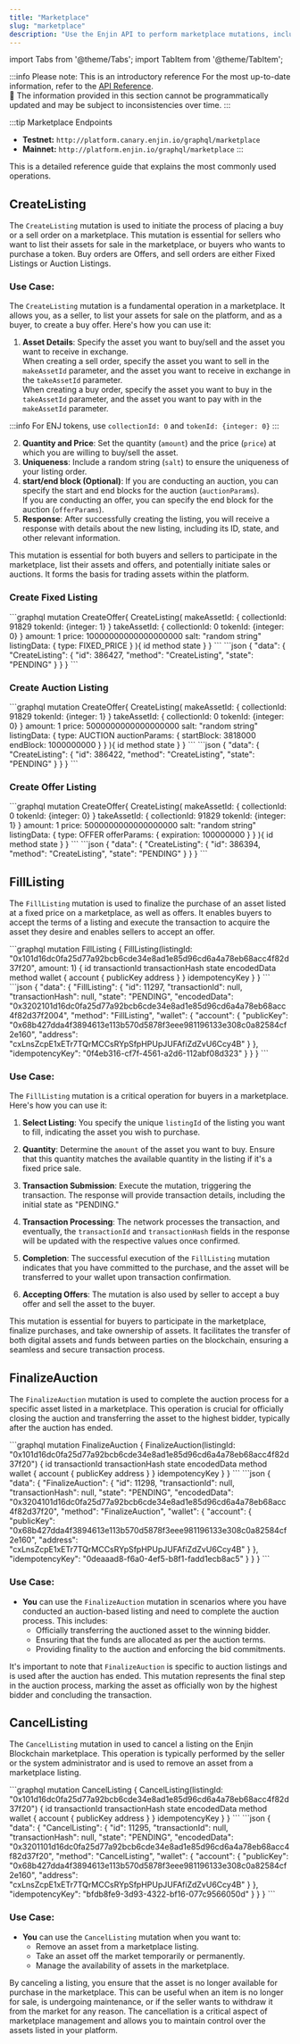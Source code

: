 ```yaml
---
title: "Marketplace"
slug: "marketplace"
description: "Use the Enjin API to perform marketplace mutations, including creating and modifying token listings, managing trades, and marketplace transactions."
---
```


import Tabs from '@theme/Tabs';
import TabItem from '@theme/TabItem';

:::info Please note: This is an introductory reference
For the most up-to-date information, refer to the [API Reference](/01-getting-started/04-using-enjin-api/02-api-reference.md).\
🚧 The information provided in this section cannot be programmatically updated and may be subject to inconsistencies over time.
:::

:::tip Marketplace Endpoints
- **Testnet:** `http://platform.canary.enjin.io/graphql/marketplace`
- **Mainnet:** `http://platform.enjin.io/graphql/marketplace`
:::

This is a detailed reference guide that explains the most commonly used operations.

## CreateListing

The `CreateListing` mutation is used to initiate the process of placing a buy or a sell order on a marketplace. This mutation is essential for sellers who want to list their assets for sale in the marketplace, or buyers who wants to purchase a token. Buy orders are Offers, and sell orders are either Fixed Listings or Auction Listings.

### Use Case:

The `CreateListing` mutation is a fundamental operation in a marketplace. It allows you, as a seller, to list your assets for sale on the platform, and as a buyer, to create a buy offer. Here's how you can use it:

1. **Asset Details**: Specify the asset you want to buy/sell and the asset you want to receive in exchange.  
   When creating a sell order, specify the asset you want to sell in the `makeAssetId` parameter, and the asset you want to receive in exchange in the `takeAssetId` parameter.  
   When creating a buy order, specify the asset you want to buy in the `takeAssetId` parameter, and the asset you want to pay with in the `makeAssetId` parameter.

:::info
For ENJ tokens, use `collectionId: 0` and `tokenId: {integer: 0}`
:::

2. **Quantity and Price**: Set the quantity (`amount`) and the price (`price`) at which you are willing to buy/sell the asset.
3. **Uniqueness**: Include a random string (`salt`) to ensure the uniqueness of your listing order.
4. **start/end block (Optional)**: If you are conducting an auction, you can specify the start and end blocks for the auction (`auctionParams`).  
   If you are conducting an offer, you can specify the end block for the auction (`offerParams`).
5. **Response**: After successfully creating the listing, you will receive a response with details about the new listing, including its ID, state, and other relevant information.

This mutation is essential for both buyers and sellers to participate in the marketplace, list their assets and offers, and potentially initiate sales or auctions. It forms the basis for trading assets within the platform.

### Create Fixed Listing

<Tabs>
  <TabItem value="graphql" label="GraphQL">
```graphql
mutation CreateOffer{
  CreateListing(
    makeAssetId: {
      collectionId: 91829
      tokenId: {integer: 1}
    }
    takeAssetId: {
      collectionId: 0
      tokenId: {integer: 0}
    }
    amount: 1
    price: 10000000000000000000
    salt: "random string"
    listingData: {
      type: FIXED_PRICE
    }
  ){
    id
    method
    state
  }
}
```
  </TabItem>
  <TabItem value="response" label="Response">
```json
{
  "data": {
    "CreateListing": {
      "id": 386427,
      "method": "CreateListing",
      "state": "PENDING"
    }
  }
}
```
  </TabItem>
</Tabs>

### Create Auction Listing

<Tabs>
  <TabItem value="graphql" label="GraphQL">
```graphql
mutation CreateOffer{
  CreateListing(
    makeAssetId: {
      collectionId: 91829
      tokenId: {integer: 1}
    }
    takeAssetId: {
      collectionId: 0
      tokenId: {integer: 0}
    }
    amount: 1
    price: 5000000000000000000
    salt: "random string"
    listingData: {
      type: AUCTION
      auctionParams: {
        startBlock: 3818000
        endBlock: 1000000000
      }
    }
  ){
    id
    method
    state
  }
}
```
  </TabItem>
  <TabItem value="response" label="Response">
```json
{
  "data": {
    "CreateListing": {
      "id": 386422,
      "method": "CreateListing",
      "state": "PENDING"
    }
  }
}
```
  </TabItem>
</Tabs>

### Create Offer Listing

<Tabs>
  <TabItem value="graphql" label="GraphQL">
```graphql
mutation CreateOffer{
  CreateListing(
    makeAssetId: {
      collectionId: 0
      tokenId: {integer: 0}
    }
    takeAssetId: {
      collectionId: 91829
      tokenId: {integer: 1}
    }
    amount: 1
    price: 5000000000000000000
    salt: "random string"
    listingData: {
      type: OFFER
      offerParams: {
        expiration: 100000000
      }
    }
  ){
    id
    method
    state
  }
}
```
  </TabItem>
  <TabItem value="response" label="Response">
```json
{
  "data": {
    "CreateListing": {
      "id": 386394,
      "method": "CreateListing",
      "state": "PENDING"
    }
  }
}
```
  </TabItem>
</Tabs>

## FillListing

The `FillListing` mutation is used to finalize the purchase of an asset listed at a fixed price on a marketplace, as well as offers. It enables buyers to accept the terms of a listing and execute the transaction to acquire the asset they desire and enables sellers to accept an offer.

<Tabs>
  <TabItem value="graphql" label="GraphQL">
```graphql
mutation FillListing {
  FillListing(listingId: "0x101d16dc0fa25d77a92bcb6cde34e8ad1e85d96cd6a4a78eb68acc4f82d37f20", amount: 1) {
    id
    transactionId
    transactionHash
    state
    encodedData
    method
    wallet {
      account {
        publicKey
        address
      }
    }
    idempotencyKey
  }
}
```
  </TabItem>
  <TabItem value="response" label="Response">
```json
{
  "data": {
    "FillListing": {
      "id": 11297,
      "transactionId": null,
      "transactionHash": null,
      "state": "PENDING",
      "encodedData": "0x3202101d16dc0fa25d77a92bcb6cde34e8ad1e85d96cd6a4a78eb68acc4f82d37f2004",
      "method": "FillListing",
      "wallet": {
        "account": {
          "publicKey": "0x68b427dda4f3894613e113b570d5878f3eee981196133e308c0a82584cf2e160",
          "address": "cxLnsZcpE1xETr7TQrMCCsRYpSfpHPUpJUFAfiZdZvU6Ccy4B"
        }
      },
      "idempotencyKey": "0f4eb316-cf7f-4561-a2d6-112abf08d323"
    }
  }
}
```
  </TabItem>
</Tabs>

### Use Case:

The `FillListing` mutation is a critical operation for buyers in a marketplace. Here's how you can use it:

1. **Select Listing**: You specify the unique `listingId` of the listing you want to fill, indicating the asset you wish to purchase.

2. **Quantity**: Determine the `amount` of the asset you want to buy. Ensure that this quantity matches the available quantity in the listing if it's a fixed price sale.

3. **Transaction Submission**: Execute the mutation, triggering the transaction. The response will provide transaction details, including the initial state as "PENDING."

4. **Transaction Processing**: The network processes the transaction, and eventually, the `transactionId` and `transactionHash` fields in the response will be updated with the respective values once confirmed.

5. **Completion**: The successful execution of the `FillListing` mutation indicates that you have committed to the purchase, and the asset will be transferred to your wallet upon transaction confirmation.

6. **Accepting Offers**: The mutation is also used by seller to accept a buy offer and sell the asset to the buyer.

This mutation is essential for buyers to participate in the marketplace, finalize purchases, and take ownership of assets. It facilitates the transfer of both digital assets and funds between parties on the blockchain, ensuring a seamless and secure transaction process.

## FinalizeAuction

The `FinalizeAuction` mutation is used to complete the auction process for a specific asset listed in a marketplace. This operation is crucial for officially closing the auction and transferring the asset to the highest bidder, typically after the auction has ended.

<Tabs>
  <TabItem value="graphql" label="GraphQL">
```graphql
mutation FinalizeAuction {
  FinalizeAuction(listingId: "0x101d16dc0fa25d77a92bcb6cde34e8ad1e85d96cd6a4a78eb68acc4f82d37f20") {
    id
    transactionId
    transactionHash
    state
    encodedData
    method
    wallet {
      account {
        publicKey
        address
      }
    }
    idempotencyKey
  }
}
```
  </TabItem>
  <TabItem value="response" label="Response">
```json
{
  "data": {
    "FinalizeAuction": {
      "id": 11298,
      "transactionId": null,
      "transactionHash": null,
      "state": "PENDING",
      "encodedData": "0x3204101d16dc0fa25d77a92bcb6cde34e8ad1e85d96cd6a4a78eb68acc4f82d37f20",
      "method": "FinalizeAuction",
      "wallet": {
        "account": {
          "publicKey": "0x68b427dda4f3894613e113b570d5878f3eee981196133e308c0a82584cf2e160",
          "address": "cxLnsZcpE1xETr7TQrMCCsRYpSfpHPUpJUFAfiZdZvU6Ccy4B"
        }
      },
      "idempotencyKey": "0deaaad8-f6a0-4ef5-b8f1-fadd1ecb8ac5"
    }
  }
}
```
  </TabItem>
</Tabs>

### Use Case:

- **You** can use the `FinalizeAuction` mutation in scenarios where you have conducted an auction-based listing and need to complete the auction process. This includes:
  - Officially transferring the auctioned asset to the winning bidder.
  - Ensuring that the funds are allocated as per the auction terms.
  - Providing finality to the auction and enforcing the bid commitments.

It's important to note that `FinalizeAuction` is specific to auction listings and is used after the auction has ended. This mutation represents the final step in the auction process, marking the asset as officially won by the highest bidder and concluding the transaction.

## CancelListing

The `CancelListing` mutation in used to cancel a listing on the Enjin Blockchain marketplace. This operation is typically performed by the seller or the system administrator and is used to remove an asset from a marketplace listing.

<Tabs>
  <TabItem value="graphql" label="GraphQL">
```graphql
mutation CancelListing {
  CancelListing(listingId: "0x101d16dc0fa25d77a92bcb6cde34e8ad1e85d96cd6a4a78eb68acc4f82d37f20") {
    id
    transactionId
    transactionHash
    state
    encodedData
    method
    wallet {
      account {
        publicKey
        address
      }
    }
    idempotencyKey
  }
}
```
  </TabItem>
  <TabItem value="response" label="Response">
```json
{
  "data": {
    "CancelListing": {
      "id": 11295,
      "transactionId": null,
      "transactionHash": null,
      "state": "PENDING",
      "encodedData": "0x3201101d16dc0fa25d77a92bcb6cde34e8ad1e85d96cd6a4a78eb68acc4f82d37f20",
      "method": "CancelListing",
      "wallet": {
        "account": {
          "publicKey": "0x68b427dda4f3894613e113b570d5878f3eee981196133e308c0a82584cf2e160",
          "address": "cxLnsZcpE1xETr7TQrMCCsRYpSfpHPUpJUFAfiZdZvU6Ccy4B"
        }
      },
      "idempotencyKey": "bfdb8fe9-3d93-4322-bf16-077c9566050d"
    }
  }
}
```
  </TabItem>
</Tabs>

### Use Case:

- **You** can use the `CancelListing` mutation when you want to:
  - Remove an asset from a marketplace listing.
  - Take an asset off the market temporarily or permanently.
  - Manage the availability of assets in the marketplace.

By canceling a listing, you ensure that the asset is no longer available for purchase in the marketplace. This can be useful when an item is no longer for sale, is undergoing maintenance, or if the seller wants to withdraw it from the market for any reason. The cancellation is a critical aspect of marketplace management and allows you to maintain control over the assets listed in your platform.
